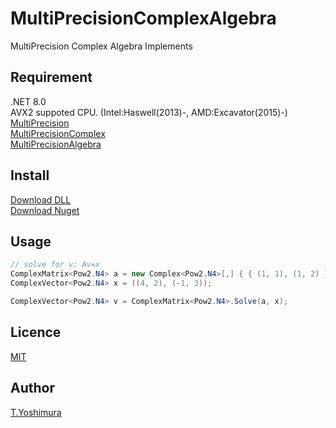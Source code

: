 # MultiPrecisionComplexAlgebra
 MultiPrecision Complex Algebra Implements

## Requirement
.NET 8.0  
AVX2 suppoted CPU. (Intel:Haswell(2013)-, AMD:Excavator(2015)-)  
[MultiPrecision](https://github.com/tk-yoshimura/MultiPrecision)  
[MultiPrecisionComplex](https://github.com/tk-yoshimura/MultiPrecisionComplex)  
[MultiPrecisionAlgebra](https://github.com/tk-yoshimura/MultiPrecisionAlgebra)  

## Install

[Download DLL](https://github.com/tk-yoshimura/MultiPrecisionComplexAlgebra/releases)  
[Download Nuget](https://www.nuget.org/packages/tyoshimura.multiprecision.complexalgebra/)

## Usage

```csharp
// solve for v: Av=x
ComplexMatrix<Pow2.N4> a = new Complex<Pow2.N4>[,] { { (1, 1), (1, 2) }, { (1, 3), (4, -1) } };
ComplexVector<Pow2.N4> x = ((4, 2), (-1, 3));

ComplexVector<Pow2.N4> v = ComplexMatrix<Pow2.N4>.Solve(a, x);
```

## Licence
[MIT](https://github.com/tk-yoshimura/MultiPrecisionComplexAlgebra/blob/master/LICENSE)

## Author

[T.Yoshimura](https://github.com/tk-yoshimura)
